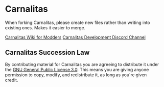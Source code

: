 # Carnalitas

When forking Carnalitas, please create new files rather than writing into existing ones. Makes it easier to merge.

[Carnalitas Wiki for Modders](https://github.com/cherisong/Carnalitas/wiki)
[Carnalitas Development Discord Channel](https://discord.gg/fYWeGVd)

## Carnalitas Succession Law
By contributing material for Carnalitas you are agreeing to distribute it under the [GNU General Public License 3.0](https://www.gnu.org/licenses/gpl-3.0.en.html).
This means you are giving anyone permission to copy, modify, and redistribute it, as long as you're given credit.
